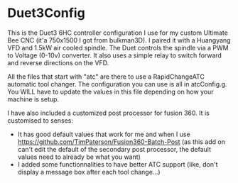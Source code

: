 # Duet3Config
This is the Duet3 6HC controller configuration I use for my custom Ultimate Bee CNC (it'a 750x1500 I got from bulkman3D).
I paired it with a Huangyang VFD and 1.5kW air cooled spindle.
The Duet controls the spindle via a PWM to Voltage (0-10v) converter. It also uses a simple relay to switch forward and reverse directions on the VFD.

All the files that start with "atc" are there to use a RapidChangeATC automatic tool changer. The configuration you can use is all in atcConfig.g. You WILL have to update the values in this file depending on how your machine is setup.

I have also included a customized post processor for fusion 360. It is customised to senses:
- It has good default values that work for me and when I use https://github.com/TimPaterson/Fusion360-Batch-Post (as this add on can't edit the default of the secondary post processor, the default values need to already be what you want)
- I added some functionnalities to have better ATC support (like, don't display a message box after each tool change...)

